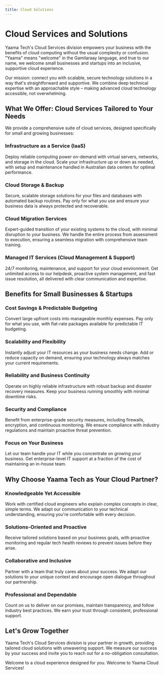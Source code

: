 ```yaml
---
title: Cloud Solutions
---
```


# Cloud Services and Solutions

Yaama Tech's Cloud Services division empowers your business with the benefits of cloud computing without the usual complexity or confusion. "Yaama" means "welcome" in the Gamilaraay language, and true to our name, we welcome small businesses and startups into an inclusive, supportive cloud experience. 

Our mission: connect you with scalable, secure technology solutions in a way that's straightforward and supportive. We combine deep technical expertise with an approachable style – making advanced cloud technology accessible, not overwhelming. 

## What We Offer: Cloud Services Tailored to Your Needs

We provide a comprehensive suite of cloud services, designed specifically for small and growing businesses:

### Infrastructure as a Service (IaaS)
Deploy reliable computing power on-demand with virtual servers, networks, and storage in the cloud. Scale your infrastructure up or down as needed, with setup and maintenance handled in Australian data centers for optimal performance.

### Cloud Storage & Backup
Secure, scalable storage solutions for your files and databases with automated backup routines. Pay only for what you use and ensure your business data is always protected and recoverable.

### Cloud Migration Services
Expert-guided transition of your existing systems to the cloud, with minimal disruption to your business. We handle the entire process from assessment to execution, ensuring a seamless migration with comprehensive team training.

### Managed IT Services (Cloud Management & Support)
24/7 monitoring, maintenance, and support for your cloud environment. Get unlimited access to our helpdesk, proactive system management, and fast issue resolution, all delivered with clear communication and expertise.

## Benefits for Small Businesses & Startups

### Cost Savings & Predictable Budgeting
Convert large upfront costs into manageable monthly expenses. Pay only for what you use, with flat-rate packages available for predictable IT budgeting.

### Scalability and Flexibility
Instantly adjust your IT resources as your business needs change. Add or reduce capacity on demand, ensuring your technology always matches your current requirements.

### Reliability and Business Continuity
Operate on highly reliable infrastructure with robust backup and disaster recovery measures. Keep your business running smoothly with minimal downtime risks.

### Security and Compliance
Benefit from enterprise-grade security measures, including firewalls, encryption, and continuous monitoring. We ensure compliance with industry regulations and maintain proactive threat prevention.

### Focus on Your Business
Let our team handle your IT while you concentrate on growing your business. Get enterprise-level IT support at a fraction of the cost of maintaining an in-house team.

## Why Choose Yaama Tech as Your Cloud Partner?

### Knowledgeable Yet Accessible
Work with certified cloud engineers who explain complex concepts in clear, simple terms. We adapt our communication to your technical understanding, ensuring you're comfortable with every decision.

### Solutions-Oriented and Proactive
Receive tailored solutions based on your business goals, with proactive monitoring and regular tech health reviews to prevent issues before they arise.

### Collaborative and Inclusive
Partner with a team that truly cares about your success. We adapt our solutions to your unique context and encourage open dialogue throughout our partnership.

### Professional and Dependable
Count on us to deliver on our promises, maintain transparency, and follow industry best practices. We earn your trust through consistent, professional support.

## Let's Grow Together

Yaama Tech's Cloud Services division is your partner in growth, providing tailored cloud solutions with unwavering support. We measure our success by your success and invite you to reach out for a no-obligation consultation.

Welcome to a cloud experience designed for you. Welcome to Yaama Cloud Services!